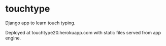 touchtype
=========

Django app to learn touch typing.

Deployed at touchtype20.herokuapp.com with static files served from app engine.